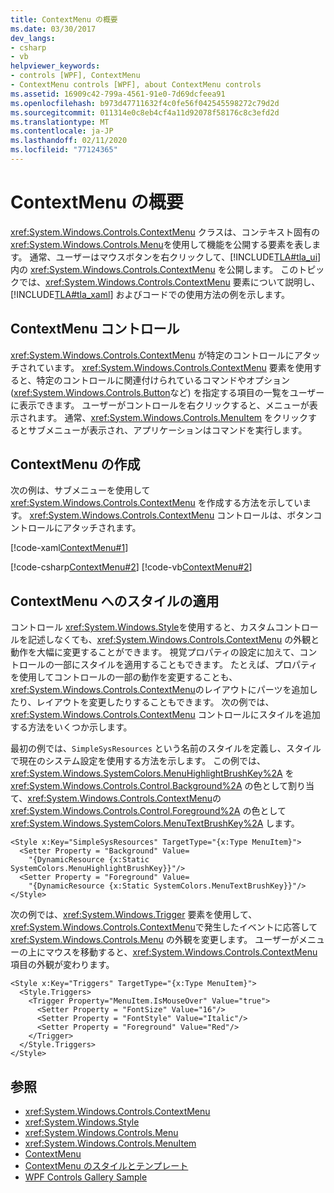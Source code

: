 ```yaml
---
title: ContextMenu の概要
ms.date: 03/30/2017
dev_langs:
- csharp
- vb
helpviewer_keywords:
- controls [WPF], ContextMenu
- ContextMenu controls [WPF], about ContextMenu controls
ms.assetid: 16909c42-799a-4561-91e0-7d69dcfeea91
ms.openlocfilehash: b973d47711632f4c0fe56f042545598272c79d2d
ms.sourcegitcommit: 011314e0c8eb4cf4a11d92078f58176c8c3efd2d
ms.translationtype: MT
ms.contentlocale: ja-JP
ms.lasthandoff: 02/11/2020
ms.locfileid: "77124365"
---
```

# <a name="contextmenu-overview"></a>ContextMenu の概要
<xref:System.Windows.Controls.ContextMenu> クラスは、コンテキスト固有の <xref:System.Windows.Controls.Menu>を使用して機能を公開する要素を表します。 通常、ユーザーはマウスボタンを右クリックして、[!INCLUDE[TLA#tla_ui](../../../../includes/tlasharptla-ui-md.md)] 内の <xref:System.Windows.Controls.ContextMenu> を公開します。 このトピックでは、<xref:System.Windows.Controls.ContextMenu> 要素について説明し、[!INCLUDE[TLA#tla_xaml](../../../../includes/tlasharptla-xaml-md.md)] およびコードでの使用方法の例を示します。  

<a name="contextmenu_control"></a>   
## <a name="contextmenu-control"></a>ContextMenu コントロール  
 <xref:System.Windows.Controls.ContextMenu> が特定のコントロールにアタッチされています。 <xref:System.Windows.Controls.ContextMenu> 要素を使用すると、特定のコントロールに関連付けられているコマンドやオプション (<xref:System.Windows.Controls.Button>など) を指定する項目の一覧をユーザーに表示できます。 ユーザーがコントロールを右クリックすると、メニューが表示されます。 通常、<xref:System.Windows.Controls.MenuItem> をクリックするとサブメニューが表示され、アプリケーションはコマンドを実行します。  
  
<a name="creating_contextmenus"></a>   
## <a name="creating-contextmenus"></a>ContextMenu の作成  
 次の例は、サブメニューを使用して <xref:System.Windows.Controls.ContextMenu> を作成する方法を示しています。 <xref:System.Windows.Controls.ContextMenu> コントロールは、ボタンコントロールにアタッチされます。  
  
 [!code-xaml[ContextMenu#1](~/samples/snippets/csharp/VS_Snippets_Wpf/ContextMenu/CSharp/Pane1.xaml#1)]  
  
 [!code-csharp[ContextMenu#2](~/samples/snippets/csharp/VS_Snippets_Wpf/ContextMenu/CSharp/Pane1.xaml.cs#2)]
 [!code-vb[ContextMenu#2](~/samples/snippets/visualbasic/VS_Snippets_Wpf/ContextMenu/VisualBasic/Pane1.xaml.vb#2)]  
  
<a name="applying_styles_to_contextmenu"></a>   
## <a name="applying-styles-to-a-contextmenu"></a>ContextMenu へのスタイルの適用  
 コントロール <xref:System.Windows.Style>を使用すると、カスタムコントロールを記述しなくても、<xref:System.Windows.Controls.ContextMenu> の外観と動作を大幅に変更することができます。 視覚プロパティの設定に加えて、コントロールの一部にスタイルを適用することもできます。 たとえば、プロパティを使用してコントロールの一部の動作を変更することも、<xref:System.Windows.Controls.ContextMenu>のレイアウトにパーツを追加したり、レイアウトを変更したりすることもできます。 次の例では、<xref:System.Windows.Controls.ContextMenu> コントロールにスタイルを追加する方法をいくつか示します。  
  
 最初の例では、`SimpleSysResources` という名前のスタイルを定義し、スタイルで現在のシステム設定を使用する方法を示します。 この例では、<xref:System.Windows.SystemColors.MenuHighlightBrushKey%2A> を <xref:System.Windows.Controls.Control.Background%2A> の色として割り当て、<xref:System.Windows.Controls.ContextMenu>の <xref:System.Windows.Controls.Control.Foreground%2A> の色として <xref:System.Windows.SystemColors.MenuTextBrushKey%2A> します。  
  
```xaml  
<Style x:Key="SimpleSysResources" TargetType="{x:Type MenuItem}">  
  <Setter Property = "Background" Value=   
    "{DynamicResource {x:Static SystemColors.MenuHighlightBrushKey}}"/>  
  <Setter Property = "Foreground" Value=   
    "{DynamicResource {x:Static SystemColors.MenuTextBrushKey}}"/>  
</Style>  
```  
  
 次の例では、<xref:System.Windows.Trigger> 要素を使用して、<xref:System.Windows.Controls.ContextMenu>で発生したイベントに応答して <xref:System.Windows.Controls.Menu> の外観を変更します。 ユーザーがメニューの上にマウスを移動すると、<xref:System.Windows.Controls.ContextMenu> 項目の外観が変わります。  
  
```xaml  
<Style x:Key="Triggers" TargetType="{x:Type MenuItem}">  
  <Style.Triggers>  
    <Trigger Property="MenuItem.IsMouseOver" Value="true">  
      <Setter Property = "FontSize" Value="16"/>  
      <Setter Property = "FontStyle" Value="Italic"/>  
      <Setter Property = "Foreground" Value="Red"/>  
    </Trigger>  
  </Style.Triggers>  
</Style>  
```  
  
## <a name="see-also"></a>参照

- <xref:System.Windows.Controls.ContextMenu>
- <xref:System.Windows.Style>
- <xref:System.Windows.Controls.Menu>
- <xref:System.Windows.Controls.MenuItem>
- [ContextMenu](contextmenu.md)
- [ContextMenu のスタイルとテンプレート](contextmenu-styles-and-templates.md)
- [WPF Controls Gallery Sample](https://github.com/Microsoft/WPF-Samples/tree/master/Getting%20Started/ControlsAndLayout)
